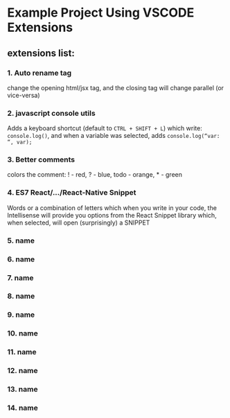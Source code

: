 # Example Project Using VSCODE Extensions

## extensions list:
### 1. Auto rename tag
change the opening html/jsx tag, and the closing tag will change parallel (or vice-versa)


### 2. javascript console utils
Adds a keyboard shortcut (default to `CTRL + SHIFT + L`) which write: `console.log()`, and when a variable was selected, adds `console.log(“var: “, var);` 


### 3. Better comments
colors the comment: ! - red, ? - blue, todo - orange, * - green

### 4. ES7 React/.../React-Native Snippet
Words or a combination of letters which when you write in your code, the Intellisense will provide you options from the React Snippet library which, when selected, will open (surprisingly) a SNIPPET

### 5. name
### 6. name
### 7. name
### 8. name
### 9. name
### 10. name
### 11. name
### 12. name
### 13. name
### 14. name

